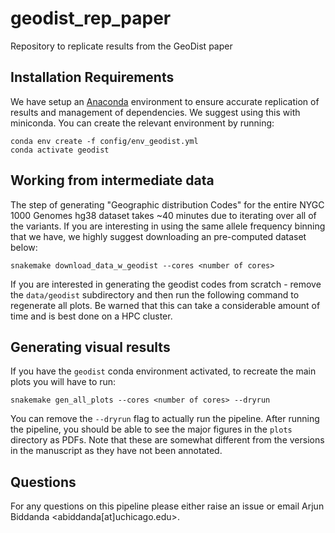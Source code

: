 # geodist_rep_paper
Repository to replicate results from the GeoDist paper

## Installation Requirements

We have setup an [Anaconda](https://www.anaconda.com/distribution/) environment to ensure accurate replication of results and management of dependencies. We suggest using this with miniconda. You can create the relevant environment by running:

```
conda env create -f config/env_geodist.yml
conda activate geodist
```

## Working from intermediate data

The step of generating "Geographic distribution Codes" for the entire NYGC 1000 Genomes hg38 dataset takes ~40 minutes due to iterating over all of the variants. If you are interesting in using the same allele frequency binning that we have, we highly suggest downloading an pre-computed dataset below:

```
snakemake download_data_w_geodist --cores <number of cores> 
```

If you are interested in generating the geodist codes from scratch - remove the `data/geodist` subdirectory and then run the following command to regenerate all plots. Be warned that this can take a considerable amount of time and is best done on a HPC cluster.

## Generating visual results 

If you have the `geodist` conda environment activated, to recreate the main plots you will have to run:

```
snakemake gen_all_plots --cores <number of cores> --dryrun 
```

You can remove the `--dryrun` flag to actually run the pipeline. After running the pipeline, you should be able to see the major figures in the `plots` directory as PDFs. Note that these are somewhat different from the versions in the manuscript as they have not been annotated.  

## Questions

For any questions on this pipeline please either raise an issue or email Arjun Biddanda <abiddanda[at]uchicago.edu>.
